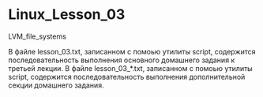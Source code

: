 # Linux_Lesson_03
LVM_file_systems

В файле lesson_03.txt, записанном с помоью утилиты script, содержится последовательность выполнения основного домашнего задания к третьей лекции.
В файле lesson_03_*.txt, записанном с помоью утилиты script, содержится последовательность выполнения дополнительной секции домашнего задания.
